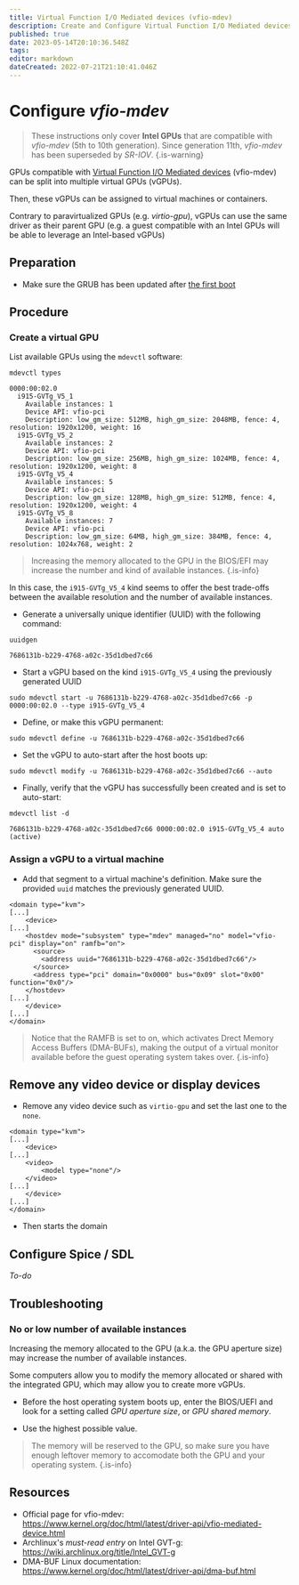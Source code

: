 ```yaml
---
title: Virtual Function I/O Mediated devices (vfio-mdev)
description: Create and Configure Virtual Function I/O Mediated devices (vfio-mdev)
published: true
date: 2023-05-14T20:10:36.548Z
tags: 
editor: markdown
dateCreated: 2022-07-21T21:10:41.046Z
---
```


# Configure *vfio-mdev*

> These instructions only cover **Intel GPUs** that are compatible with *vfio-mdev* (5th to 10th generation). Since generation 11th, *vfio-mdev* has been superseded by *SR-IOV*.
{.is-warning}

GPUs compatible with [Virtual Function I/O Mediated devices](https://www.kernel.org/doc/html/latest/driver-api/vfio-mediated-device.html) (vfio-mdev) can be split into multiple virtual GPUs (vGPUs). 

Then, these vGPUs can be assigned to virtual machines or containers.

Contrary to paravirtualized GPUs (e.g. *virtio-gpu*), vGPUs can use the same driver as their parent GPU (e.g. a guest compatible with an Intel GPUs will be able to leverage an Intel-based vGPUs)

## Preparation

* Make sure the GRUB has been updated after [the first boot](https://wiki.phyllo.me/getstarted/disk#update-grub-and-reboot)

## Procedure

### Create a virtual GPU

List available GPUs using the `mdevctl` software:

```
mdevctl types
```

```
0000:00:02.0
  i915-GVTg_V5_1
    Available instances: 1
    Device API: vfio-pci
    Description: low_gm_size: 512MB, high_gm_size: 2048MB, fence: 4, resolution: 1920x1200, weight: 16
  i915-GVTg_V5_2
    Available instances: 2
    Device API: vfio-pci
    Description: low_gm_size: 256MB, high_gm_size: 1024MB, fence: 4, resolution: 1920x1200, weight: 8
  i915-GVTg_V5_4
    Available instances: 5
    Device API: vfio-pci
    Description: low_gm_size: 128MB, high_gm_size: 512MB, fence: 4, resolution: 1920x1200, weight: 4
  i915-GVTg_V5_8
    Available instances: 7
    Device API: vfio-pci
    Description: low_gm_size: 64MB, high_gm_size: 384MB, fence: 4, resolution: 1024x768, weight: 2
```

> Increasing the memory allocated to the GPU in the BIOS/EFI may increase the number and kind of available instances.
{.is-info}


In this case, the `i915-GVTg_V5_4` kind seems to offer the best trade-offs between the available resolution and the number of available instances.

* Generate a universally unique identifier (UUID) with the following command:

```
uuidgen
```

```
7686131b-b229-4768-a02c-35d1dbed7c66
```

* Start a vGPU based on the kind `i915-GVTg_V5_4` using the previously generated UUID
 
```
sudo mdevctl start -u 7686131b-b229-4768-a02c-35d1dbed7c66 -p 0000:00:02.0 --type i915-GVTg_V5_4
```

* Define, or make this vGPU permanent:

```
sudo mdevctl define -u 7686131b-b229-4768-a02c-35d1dbed7c66
```

* Set the vGPU to auto-start after the host boots up:

```
sudo mdevctl modify -u 7686131b-b229-4768-a02c-35d1dbed7c66 --auto
``` 

* Finally, verify that the vGPU has successfully been created and is set to auto-start:

```
mdevctl list -d
``` 

```
7686131b-b229-4768-a02c-35d1dbed7c66 0000:00:02.0 i915-GVTg_V5_4 auto (active)
```

### Assign a vGPU to a virtual machine

* Add that segment to a virtual machine's definition. Make sure the provided `uuid` matches the previously generated UUID.

```
<domain type="kvm">
[...]
	<device>
[...]
    <hostdev mode="subsystem" type="mdev" managed="no" model="vfio-pci" display="on" ramfb="on">
      <source>
        <address uuid="7686131b-b229-4768-a02c-35d1dbed7c66"/>
      </source>
      <address type="pci" domain="0x0000" bus="0x09" slot="0x00" function="0x0"/>
    </hostdev>
[...]
	</device>
[...]
</domain>
```

> Notice that the RAMFB is set to on, which activates Drect Memory Access Buffers (DMA-BUFs), making the output of a virtual monitor available before the guest operating system takes over. 
{.is-info}

## Remove any video device or display devices

* Remove any video device such as `virtio-gpu` and set the last one to the `none`.

```
<domain type="kvm">
[...]
	<device>
[...]
    <video>
    	<model type="none"/>
    </video>
[...]
	</device>
[...]
</domain>
```

* Then starts the domain

## Configure Spice / SDL

*To-do*

## Troubleshooting

### No or low number of available instances 

Increasing the memory allocated to the GPU (a.k.a. the GPU aperture size) may increase the number of available instances.

Some computers allow you to modify the memory allocated or shared with the integrated GPU, which may allow you to create more vGPUs.

* Before the host operating system boots up, enter the BIOS/UEFI and look for a setting called *GPU aperture size*, or *GPU shared memory*. 

* Use the highest possible value.

> The memory will be reserved to the GPU, so make sure you have enough leftover memory to accomodate both the GPU and your operating system. 
{.is-info}

## Resources

* Official page for vfio-mdev: https://www.kernel.org/doc/html/latest/driver-api/vfio-mediated-device.html
* Archlinux's *must-read entry* on Intel GVT-g: https://wiki.archlinux.org/title/Intel_GVT-g
* DMA-BUF Linux documentation: https://www.kernel.org/doc/html/latest/driver-api/dma-buf.html
